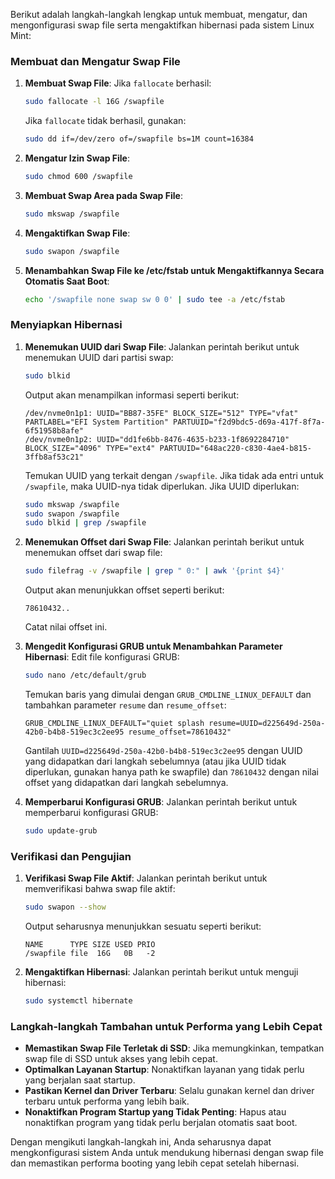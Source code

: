 Berikut adalah langkah-langkah lengkap untuk membuat, mengatur, dan mengonfigurasi swap file serta mengaktifkan hibernasi pada sistem Linux Mint:

### Membuat dan Mengatur Swap File

1. **Membuat Swap File**:
   Jika `fallocate` berhasil:
    ```bash
    sudo fallocate -l 16G /swapfile
    ```
   Jika `fallocate` tidak berhasil, gunakan:
    ```bash
    sudo dd if=/dev/zero of=/swapfile bs=1M count=16384
    ```

2. **Mengatur Izin Swap File**:
    ```bash
    sudo chmod 600 /swapfile
    ```

3. **Membuat Swap Area pada Swap File**:
    ```bash
    sudo mkswap /swapfile
    ```

4. **Mengaktifkan Swap File**:
    ```bash
    sudo swapon /swapfile
    ```

5. **Menambahkan Swap File ke /etc/fstab untuk Mengaktifkannya Secara Otomatis Saat Boot**:
    ```bash
    echo '/swapfile none swap sw 0 0' | sudo tee -a /etc/fstab
    ```

### Menyiapkan Hibernasi

1. **Menemukan UUID dari Swap File**:
    Jalankan perintah berikut untuk menemukan UUID dari partisi swap:
    ```bash
    sudo blkid
    ```
    Output akan menampilkan informasi seperti berikut:
    ```plaintext
    /dev/nvme0n1p1: UUID="BB87-35FE" BLOCK_SIZE="512" TYPE="vfat" PARTLABEL="EFI System Partition" PARTUUID="f2d9bdc5-d69a-417f-8f7a-6f51958b8afe"
    /dev/nvme0n1p2: UUID="dd1fe6bb-8476-4635-b233-1f8692284710" BLOCK_SIZE="4096" TYPE="ext4" PARTUUID="648ac220-c830-4ae4-b815-3ffb8af53c21"
    ```
    Temukan UUID yang terkait dengan `/swapfile`. Jika tidak ada entri untuk `/swapfile`, maka UUID-nya tidak diperlukan. Jika UUID diperlukan:
    ```bash
    sudo mkswap /swapfile
    sudo swapon /swapfile
    sudo blkid | grep /swapfile
    ```

2. **Menemukan Offset dari Swap File**:
    Jalankan perintah berikut untuk menemukan offset dari swap file:
    ```bash
    sudo filefrag -v /swapfile | grep " 0:" | awk '{print $4}'
    ```
    Output akan menunjukkan offset seperti berikut:
    ```plaintext
    78610432..
    ```
    Catat nilai offset ini.

3. **Mengedit Konfigurasi GRUB untuk Menambahkan Parameter Hibernasi**:
    Edit file konfigurasi GRUB:
    ```bash
    sudo nano /etc/default/grub
    ```
    Temukan baris yang dimulai dengan `GRUB_CMDLINE_LINUX_DEFAULT` dan tambahkan parameter `resume` dan `resume_offset`:
    ```plaintext
    GRUB_CMDLINE_LINUX_DEFAULT="quiet splash resume=UUID=d225649d-250a-42b0-b4b8-519ec3c2ee95 resume_offset=78610432"
    ```
    Gantilah `UUID=d225649d-250a-42b0-b4b8-519ec3c2ee95` dengan UUID yang didapatkan dari langkah sebelumnya (atau jika UUID tidak diperlukan, gunakan hanya path ke swapfile) dan `78610432` dengan nilai offset yang didapatkan dari langkah sebelumnya.

4. **Memperbarui Konfigurasi GRUB**:
    Jalankan perintah berikut untuk memperbarui konfigurasi GRUB:
    ```bash
    sudo update-grub
    ```

### Verifikasi dan Pengujian

1. **Verifikasi Swap File Aktif**:
    Jalankan perintah berikut untuk memverifikasi bahwa swap file aktif:
    ```bash
    sudo swapon --show
    ```
    Output seharusnya menunjukkan sesuatu seperti berikut:
    ```plaintext
    NAME      TYPE SIZE USED PRIO
    /swapfile file  16G   0B   -2
    ```

2. **Mengaktifkan Hibernasi**:
    Jalankan perintah berikut untuk menguji hibernasi:
    ```bash
    sudo systemctl hibernate
    ```

### Langkah-langkah Tambahan untuk Performa yang Lebih Cepat

- **Memastikan Swap File Terletak di SSD**: Jika memungkinkan, tempatkan swap file di SSD untuk akses yang lebih cepat.
- **Optimalkan Layanan Startup**: Nonaktifkan layanan yang tidak perlu yang berjalan saat startup.
- **Pastikan Kernel dan Driver Terbaru**: Selalu gunakan kernel dan driver terbaru untuk performa yang lebih baik.
- **Nonaktifkan Program Startup yang Tidak Penting**: Hapus atau nonaktifkan program yang tidak perlu berjalan otomatis saat boot.

Dengan mengikuti langkah-langkah ini, Anda seharusnya dapat mengkonfigurasi sistem Anda untuk mendukung hibernasi dengan swap file dan memastikan performa booting yang lebih cepat setelah hibernasi.